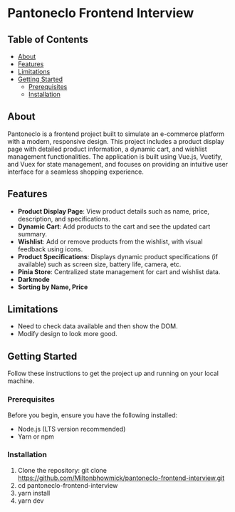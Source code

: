 # Pantoneclo Frontend Interview

## Table of Contents

- [About](#about)
- [Features](#features)
- [Limitations](#limitations)
- [Getting Started](#getting-started)
  - [Prerequisites](#prerequisites)
  - [Installation](#installation)

## About

Pantoneclo is a frontend project built to simulate an e-commerce platform with a modern, responsive design. This project includes a product display page with detailed product information, a dynamic cart, and wishlist management functionalities. The application is built using Vue.js, Vuetify, and Vuex for state management, and focuses on providing an intuitive user interface for a seamless shopping experience.

## Features

- **Product Display Page**: View product details such as name, price, description, and specifications.
- **Dynamic Cart**: Add products to the cart and see the updated cart summary.
- **Wishlist**: Add or remove products from the wishlist, with visual feedback using icons.
- **Product Specifications**: Displays dynamic product specifications (if available) such as screen size, battery life, camera, etc.
- **Pinia Store**: Centralized state management for cart and wishlist data.
- **Darkmode**
- **Sorting by Name, Price**

## Limitations

- Need to check data available and then show the DOM.
- Modify design to look more good.

## Getting Started

Follow these instructions to get the project up and running on your local machine.

### Prerequisites

Before you begin, ensure you have the following installed:

- Node.js (LTS version recommended)
- Yarn or npm

### Installation

1. Clone the repository:
   git clone https://github.com/Miltonbhowmick/pantoneclo-frontend-interview.git
2. cd pantoneclo-frontend-interview
3. yarn install
4. yarn dev
